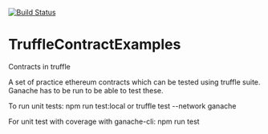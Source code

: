 [![Build Status](https://travis-ci.com/keepRunning/TruffleContractExamples.svg?branch=master)](https://travis-ci.com/keepRunning/TruffleContractExamples)

# TruffleContractExamples
Contracts in truffle

A set of practice ethereum contracts which can be tested using truffle suite. Ganache has to be run to be able to test these.

To run unit tests:
npm run test:local
or
truffle test --network ganache

For unit test with coverage with ganache-cli:
npm run test
